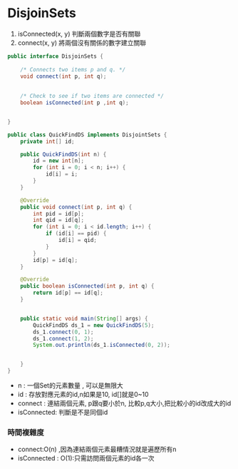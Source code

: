 # DisjoinSets
1. isConnected(x, y) 判斷兩個數字是否有關聯
2. connect(x, y) 將兩個沒有關係的數字建立關聯

```java
public interface DisjoinSets {
    
	/* Connects two items p and q. */
	void connect(int p, int q);
	
	
	/* Check to see if two items are connected */
	boolean isConnected(int p ,int q);


}

public class QuickFindDS implements DisjointSets {
    private int[] id;

    public QuickFindDS(int n) {
        id = new int[n];
        for (int i = 0; i < n; i++) {
            id[i] = i;
        }
    }

    @Override
    public void connect(int p, int q) {
        int pid = id[p];
        int qid = id[q];
        for (int i = 0; i < id.length; i++) {
            if (id[i] == pid) {
                id[i] = qid;
            }
        }
        id[p] = id[q];
    }

    @Override
    public boolean isConnected(int p, int q) {
        return id[p] == id[q];
    }


    public static void main(String[] args) {
        QuickFindDS ds_1 = new QuickFindDS(5);
        ds_1.connect(0, 1);
        ds_1.connect(1, 2);
        System.out.println(ds_1.isConnected(0, 2));


    }
}
```

- n : 一個Set的元素數量 , 可以是無限大
- id : 存放對應元素的id,n如果是10, id[]就是0~10
- connect : 連結兩個元素, p跟q要小於n, 比較p,q大小,把比較小的id改成大的id
- isConnected: 判斷是不是同個id

### 時間複雜度
- connect:O(n) ,因為連結兩個元素最糟情況就是遍歷所有n
- isConnected : O(1):只需訪問兩個元素的id各一次